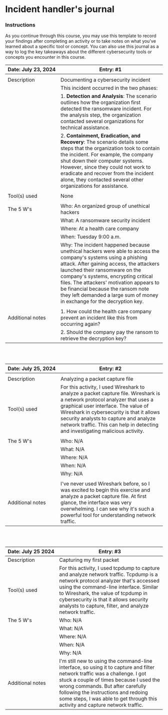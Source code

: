 
[//]: # (https://docs.google.com/document/d/1KzUKo_-4Bg35XBjEHY5y6tmzT8GEAEO1bwmfVy6LrZE/edit?tab=t.0)

# Incident handler's journal

### Instructions

As you continue through this course, you may use this template to record your findings after completing an activity or to take notes on what you've learned about a specific tool or concept. You can also use this journal as a way to log the key takeaways about the different cybersecurity tools or concepts you encounter in this course.


| Date:&nbsp;July&nbsp;23,&nbsp;2024                                         | Entry: #1         |
|-----------------------------------------------|----------------------------|
| | |
| Description        | Documenting a cybersecurity incident  |
|  |This incident occurred in the two phases: |
|  |1.  **Detection and Analysis**: The scenario outlines how the organization first detected the ransomware incident. For the analysis step, the organization contacted several organizations for technical assistance. |
|  |2.  **Containment, Eradication, and Recovery**: The scenario details some steps that the organization took to contain the incident. For example, the company shut down their computer systems. However, since they could not work to eradicate and recover from the incident alone, they contacted several other organizations for assistance. |
| | |
| Tool(s)&nbsp;used |None |
| | |
|The 5 W's        |Who: An organized group of unethical hackers|
||What: A ransomware security incident|
||Where: At a health care company
||When: Tuesday 9:00 a.m.
||Why: The incident happened because unethical hackers were able to access the company's systems using a phishing attack. After gaining access, the attackers launched their ransomware on the company's systems, encrypting critical files. The attackers' motivation appears to be financial because the ransom note they left demanded a large sum of money in exchange for the decryption key. 
|||
| Additional notes| 1. How could the health care company prevent an incident like this from occurring again?|
||2. Should the company pay the ransom to retrieve the decryption key? |


<br/><br/>



| Date:&nbsp;July&nbsp;25,&nbsp;2024                                         | Entry: #2         |
|-----------------------------------------------|----------------------------|
| | |
|Description|Analyzing a packet capture file |
|Tool(s) used|For this activity, I used Wireshark to analyze a packet capture file. Wireshark is a network protocol analyzer that uses a graphical user interface. The value of Wireshark in cybersecurity is that it allows security analysts to capture and analyze network traffic. This can help in detecting and investigating malicious activity.|
|||
|The 5 W's|Who: N/A|
||What: N/A|
||Where: N/A|
||When: N/A|
||Why: N/A|
|||
|Additional notes|I've never used Wireshark before, so I was excited to begin this exercise and analyze a packet capture file. At first glance, the interface was very overwhelming. I can see why it's such a powerful tool for understanding network traffic.|


<br/><br/>

|Date:&nbsp;July&nbsp;25&nbsp;2024|Entry: #3|
|--|--|
|Description|Capturing my first packet|
|Tool(s) used|For this activity, I used tcpdump to capture and analyze network traffic. Tcpdump is a network protocol analyzer that's accessed using the command-line interface. Similar to Wireshark, the value of tcpdump in cybersecurity is that it allows security analysts to capture, filter, and analyze network traffic. |
|The 5 W's|Who: N/A|
||What: N/A|
||Where: N/A|
||When: N/A|
||Why: N/A|
|Additional notes|I'm still new to using the command-line interface, so using it to capture and filter network traffic was a challenge. I got stuck a couple of times because I used the wrong commands. But after carefully following the instructions and redoing some steps, I was able to get through this activity and capture network traffic.|

